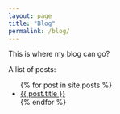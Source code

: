 ```yaml
---
layout: page
title: "Blog"
permalink: /blog/
---
```


This is where my blog can go?

A list of posts:

<ul>
  {% for post in site.posts %}
    <li>
      <a href="{{ post.url }}">{{ post.title }}</a>
    </li>
  {% endfor %}
</ul>
